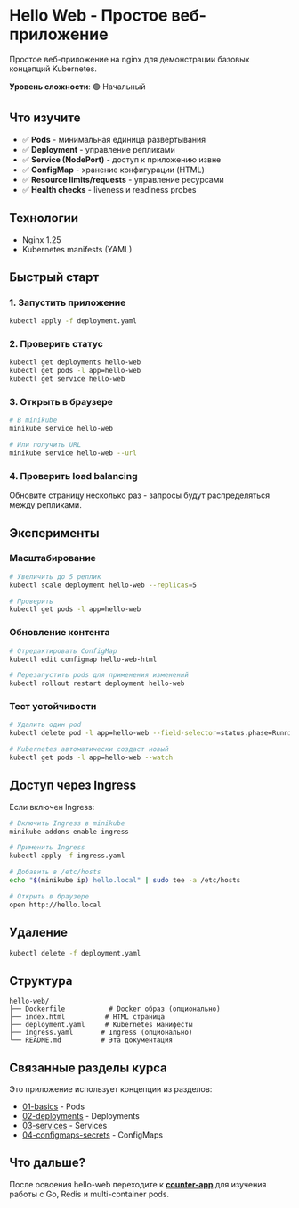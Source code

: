# Hello Web - Простое веб-приложение

Простое веб-приложение на nginx для демонстрации базовых концепций Kubernetes.

**Уровень сложности**: 🟢 Начальный

## Что изучите

- ✅ **Pods** - минимальная единица развертывания
- ✅ **Deployment** - управление репликами
- ✅ **Service (NodePort)** - доступ к приложению извне
- ✅ **ConfigMap** - хранение конфигурации (HTML)
- ✅ **Resource limits/requests** - управление ресурсами
- ✅ **Health checks** - liveness и readiness probes

## Технологии

- Nginx 1.25
- Kubernetes manifests (YAML)

## Быстрый старт

### 1. Запустить приложение

```bash
kubectl apply -f deployment.yaml
```

### 2. Проверить статус

```bash
kubectl get deployments hello-web
kubectl get pods -l app=hello-web
kubectl get service hello-web
```

### 3. Открыть в браузере

```bash
# В minikube
minikube service hello-web

# Или получить URL
minikube service hello-web --url
```

### 4. Проверить load balancing

Обновите страницу несколько раз - запросы будут распределяться между репликами.

## Эксперименты

### Масштабирование

```bash
# Увеличить до 5 реплик
kubectl scale deployment hello-web --replicas=5

# Проверить
kubectl get pods -l app=hello-web
```

### Обновление контента

```bash
# Отредактировать ConfigMap
kubectl edit configmap hello-web-html

# Перезапустить pods для применения изменений
kubectl rollout restart deployment hello-web
```

### Тест устойчивости

```bash
# Удалить один pod
kubectl delete pod -l app=hello-web --field-selector=status.phase=Running | head -1

# Kubernetes автоматически создаст новый
kubectl get pods -l app=hello-web --watch
```

## Доступ через Ingress

Если включен Ingress:

```bash
# Включить Ingress в minikube
minikube addons enable ingress

# Применить Ingress
kubectl apply -f ingress.yaml

# Добавить в /etc/hosts
echo "$(minikube ip) hello.local" | sudo tee -a /etc/hosts

# Открыть в браузере
open http://hello.local
```

## Удаление

```bash
kubectl delete -f deployment.yaml
```

## Структура

```
hello-web/
├── Dockerfile           # Docker образ (опционально)
├── index.html          # HTML страница
├── deployment.yaml     # Kubernetes манифесты
├── ingress.yaml       # Ingress (опционально)
└── README.md          # Эта документация
```

## Связанные разделы курса

Это приложение использует концепции из разделов:
- [01-basics](../../01-basics/) - Pods
- [02-deployments](../../02-deployments/) - Deployments
- [03-services](../../03-services/) - Services
- [04-configmaps-secrets](../../04-configmaps-secrets/) - ConfigMaps

## Что дальше?

После освоения hello-web переходите к **[counter-app](../counter-app/)** для изучения работы с Go, Redis и multi-container pods.

